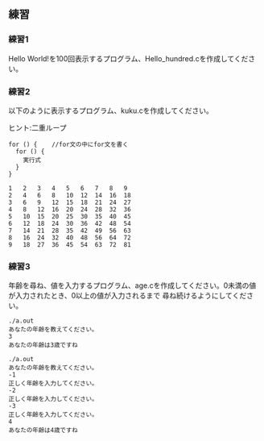 ## 練習

### 練習1
Hello World!を100回表示するプログラム、Hello_hundred.cを作成してください。

### 練習2
以下のように表示するプログラム、kuku.cを作成してください。

ヒント:二重ループ
```
for () {    //for文の中にfor文を書く
  for () {
    実行式
  }
}
```
```
1	2	3	4	5	6	7	8	9	
2	4	6	8	10	12	14	16	18	
3	6	9	12	15	18	21	24	27	
4	8	12	16	20	24	28	32	36	
5	10	15	20	25	30	35	40	45	
6	12	18	24	30	36	42	48	54	
7	14	21	28	35	42	49	56	63	
8	16	24	32	40	48	56	64	72	
9	18	27	36	45	54	63	72	81
```

### 練習3
年齢を尋ね、値を入力するプログラム、age.cを作成してください。0未満の値が入力されたとき、0以上の値が入力されるまで
尋ね続けるようにしてください。
```
./a.out
あなたの年齢を教えてください。
3
あなたの年齢は3歳ですね
```

```
./a.out
あなたの年齢を教えてください。
-1
正しく年齢を入力してください。
-2
正しく年齢を入力してください。
-3
正しく年齢を入力してください。
4
あなたの年齢は4歳ですね
```
